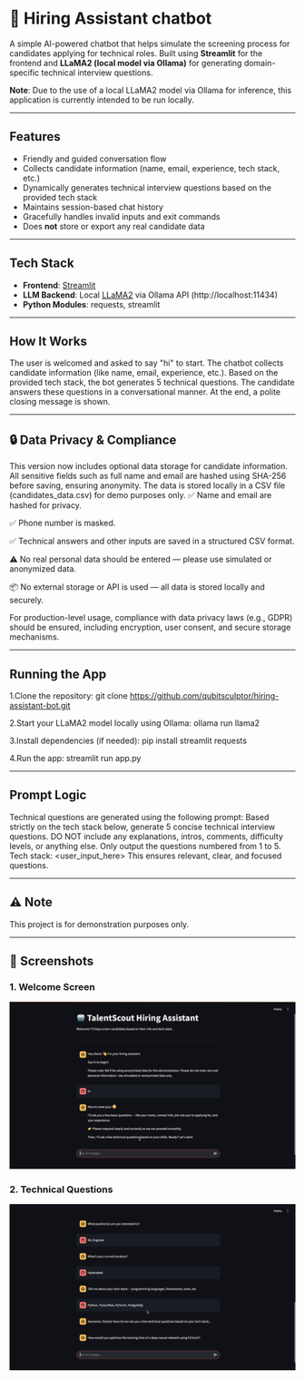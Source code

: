# 🤖 Hiring Assistant chatbot

A simple AI-powered chatbot that helps simulate the screening process for candidates applying for technical roles. Built using **Streamlit** for the frontend and **LLaMA2 (local model via Ollama)** for generating domain-specific technical interview questions.

**Note**: Due to the use of a local LLaMA2 model via Ollama for inference, this application is currently intended to be run locally. 

---

## Features

- Friendly and guided conversation flow
- Collects candidate information (name, email, experience, tech stack, etc.)
- Dynamically generates technical interview questions based on the provided tech stack
- Maintains session-based chat history
- Gracefully handles invalid inputs and exit commands
- Does **not** store or export any real candidate data

---

##  Tech Stack

- **Frontend**: [Streamlit](https://streamlit.io/)
- **LLM Backend**: Local [LLaMA2](https://ollama.com/) via Ollama API (http://localhost:11434)
- **Python Modules**: requests, streamlit

---

##  How It Works

The user is welcomed and asked to say "hi" to start.
The chatbot collects candidate information (like name, email, experience, etc.).
Based on the provided tech stack, the bot generates 5 technical questions.
The candidate answers these questions in a conversational manner.
At the end, a polite closing message is shown.

---

##  🔒 Data Privacy & Compliance

This version now includes optional data storage for candidate information. All sensitive fields such as full name and email are hashed using SHA-256 before saving, ensuring anonymity. The data is stored locally in a CSV file (candidates_data.csv) for demo purposes only.
✅ Name and email are hashed for privacy.

✅ Phone number is masked.

✅ Technical answers and other inputs are saved in a structured CSV format.

⚠️ No real personal data should be entered — please use simulated or anonymized data.

📦 No external storage or API is used — all data is stored locally and securely.

For production-level usage, compliance with data privacy laws (e.g., GDPR) should be ensured, including encryption, user consent, and secure storage mechanisms.

---

##  Running the App

1.Clone the repository:
git clone https://github.com/qubitsculptor/hiring-assistant-bot.git

2.Start your LLaMA2 model locally using Ollama:
ollama run llama2

3.Install dependencies (if needed):
pip install streamlit requests

4.Run the app:
streamlit run app.py

---

##  Prompt Logic

Technical questions are generated using the following prompt:
Based strictly on the tech stack below, generate 5 concise technical interview questions.
DO NOT include any explanations, intros, comments, difficulty levels, or anything else.
Only output the questions numbered from 1 to 5.
Tech stack: <user_input_here>
This ensures relevant, clear, and focused questions.

---

##  ⚠️ Note

This project is for demonstration purposes only.

___

## 📸 Screenshots

### 1. Welcome Screen
![Welcome Screen](screenshots/welcome.jpeg)

### 2. Technical Questions
![Technical Questions](screenshots/questions.jpeg)





